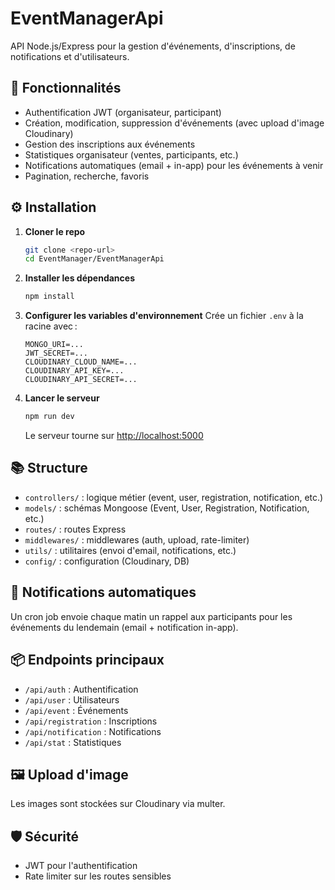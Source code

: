 # EventManagerApi

API Node.js/Express pour la gestion d'événements, d'inscriptions, de notifications et d'utilisateurs.

## 🚀 Fonctionnalités

- Authentification JWT (organisateur, participant)
- Création, modification, suppression d'événements (avec upload d'image Cloudinary)
- Gestion des inscriptions aux événements
- Statistiques organisateur (ventes, participants, etc.)
- Notifications automatiques (email + in-app) pour les événements à venir
- Pagination, recherche, favoris

## ⚙️ Installation

1. **Cloner le repo**
   ```bash
   git clone <repo-url>
   cd EventManager/EventManagerApi
   ```

2. **Installer les dépendances**
   ```bash
   npm install
   ```

3. **Configurer les variables d'environnement**
   Crée un fichier `.env` à la racine avec :
   ```
   MONGO_URI=...
   JWT_SECRET=...
   CLOUDINARY_CLOUD_NAME=...
   CLOUDINARY_API_KEY=...
   CLOUDINARY_API_SECRET=...
   ```

4. **Lancer le serveur**
   ```bash
   npm run dev
   ```
   Le serveur tourne sur [http://localhost:5000](http://localhost:5000)

## 📚 Structure

- `controllers/` : logique métier (event, user, registration, notification, etc.)
- `models/` : schémas Mongoose (Event, User, Registration, Notification, etc.)
- `routes/` : routes Express
- `middlewares/` : middlewares (auth, upload, rate-limiter)
- `utils/` : utilitaires (envoi d'email, notifications, etc.)
- `config/` : configuration (Cloudinary, DB)

## 🔔 Notifications automatiques

Un cron job envoie chaque matin un rappel aux participants pour les événements du lendemain (email + notification in-app).

## 📦 Endpoints principaux

- `/api/auth` : Authentification
- `/api/user` : Utilisateurs
- `/api/event` : Événements
- `/api/registration` : Inscriptions
- `/api/notification` : Notifications
- `/api/stat` : Statistiques

## 🖼️ Upload d'image

Les images sont stockées sur Cloudinary via multer.

## 🛡️ Sécurité

- JWT pour l'authentification
- Rate limiter sur les routes sensibles

